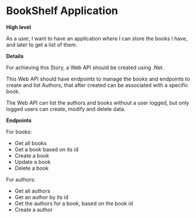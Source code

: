 # BookShelf Application

**High level**

As a user, I want to have an application where I can store the books I have, and later to get a list of them.

**Details**

For achieving this Story, a Web API should be created using .Net.

This Web API should have endpoints to manage the books and endpoints to create and list Authors, that after created can be associated with a specific book.

The Web API can list the authors and books without a user logged, but only logged users can create, modify and delete data.

**Endpoints**

For books:
  * Get all books
  * Get a book based on its id
  * Create a book
  * Update a book
  * Delete a book 

For authors:
  * Get all authors
  * Get an author by its id
  * Get the authors for a book, based on the book id
  * Create a author
